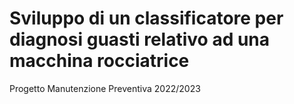 # Sviluppo di un classificatore per diagnosi guasti relativo ad una macchina rocciatrice

Progetto Manutenzione Preventiva 2022/2023
